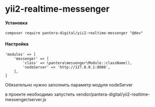 # yii2-realtime-messenger

#### Установка
```
composer require pantera-digital/yii2-realtime-messenger "@dev"
```
#### Настройка
```
'modules' => [
    'messenger' => [
        'class' => \pantera\messenger\Module::className(),
        'nodeServer' => 'http://127.0.0.1:8008',
    ],
]
```
Обязательно нужно заполнить параметр модуля nodeServer

в проекте необходимо запустить vendor/pantera-digital/yii2-realtime-messenger/server.js